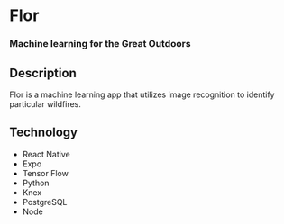 # Flor
### Machine learning for the Great Outdoors

## Description
Flor is a machine learning app that utilizes image recognition to identify particular wildfires.

## Technology
* React Native
* Expo
* Tensor Flow
* Python
* Knex
* PostgreSQL
* Node